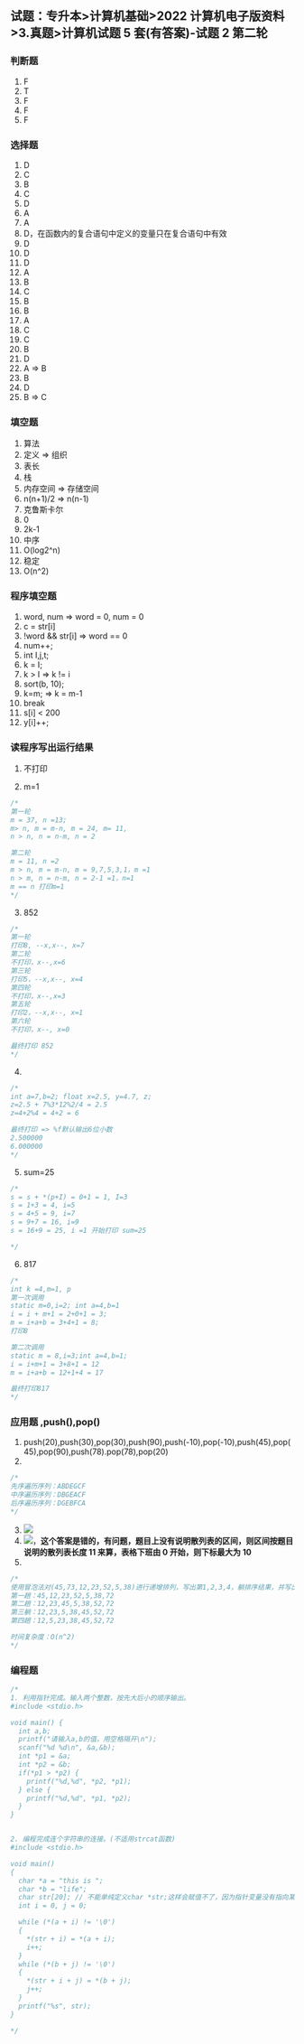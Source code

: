 ## 试题：专升本>计算机基础>2022 计算机电子版资料>3.真题>计算机试题 5 套(有答案)-试题 2 第二轮

### 判断题

1. F
2. T
3. F
4. F
5. F

### 选择题

1. D
2. C
3. B
4. C
5. D
6. A
7. A
8. D，在函数内的复合语句中定义的变量只在复合语句中有效
9. D
10. D
11. D
12. A
13. B
14. C
15. B
16. B
17. A
18. C
19. C
20. B
21. D
22. A => B
23. B
24. D
25. B => C

### 填空题

1. 算法
2. 定义 => 组织
3. 表长
4. 栈
5. 内存空间 => 存储空间
6. n(n+1)/2 => n(n-1)
7. 克鲁斯卡尔
8. 0
9. 2k-1
10. 中序
11. O(log2^n)
12. 稳定
13. O(n^2)

### 程序填空题

1. word, num => word = 0, num = 0
2. c = str[i]
3. !word && str[i] => word == 0
4. num++;
5. int I,j,t;
6. k = I;
7. k > I => k != i
8. sort(b, 10);
9. k=m; => k = m-1
10. break
11. s[i] < 200
12. y[i]++;

### 读程序写出运行结果

1. 不打印

2. m=1

```c
/*
第一轮
m = 37, n =13;
m> n, m = m-n, m = 24, m= 11,
n > n, n = n-m, n = 2

第二轮
m = 11, n =2
m > n, m = m-n, m = 9,7,5,3,1，m =1
n > m, n = n-m, n = 2-1 =1，n=1
m == n 打印m=1
*/
```

3. 852

```c
/*
第一轮
打印8, --x,x--, x=7
第二轮
不打印，x--,x=6
第三轮
打印5，--x,x--, x=4
第四轮
不打印，x--,x=3
第五轮
打印2，--x,x--, x=1
第六轮
不打印，x--, x=0

最终打印 852
*/
```

4.

```c
/*
int a=7,b=2; float x=2.5, y=4.7, z;
z=2.5 + 7%3*12%2/4 = 2.5
z=4+2%4 = 4+2 = 6

最终打印 => %f默认输出6位小数
2.500000
6.000000
*/
```

5. sum=25

```c
/*
s = s + *(p+I) = 0+1 = 1, I=3
s = 1+3 = 4, i=5
s = 4+5 = 9, i=7
s = 9+7 = 16, i=9
s = 16+9 = 25, i =1 开始打印 sum=25

*/
```

6. 817

```c
/*
int k =4,m=1, p
第一次调用
static m=0,i=2; int a=4,b=1
i = i + m+1 = 2+0+1 = 3;
m = i+a+b = 3+4+1 = 8;
打印8

第二次调用
static m = 8,i=3;int a=4,b=1;
i = i+m+1 = 3+8+1 = 12
m = i+a+b = 12+1+4 = 17

最终打印817
*/
```

### 应用题 ,push(),pop()

1. push(20),push(30),pop(30),push(90),push(-10),pop(-10),push(45),pop(45),pop(90),push(78).pop(78),pop(20)
2.

```c
/*
先序遍历序列：ABDEGCF
中序遍历序列：DBGEACF
后序遍历序列：DGEBFCA
*/
```

3. ![](https://blog-1300014307.cos.ap-guangzhou.myqcloud.com/202311291548359.png)
4. ![](https://blog-1300014307.cos.ap-guangzhou.myqcloud.com/202311291549914.png)，**这个答案是错的，有问题，题目上没有说明散列表的区间，则区间按题目说明的散列表长度 11 来算，表格下班由 0 开始，则下标最大为 10**
5.

```c
/*
使用冒泡法对(45,73,12,23,52,5,38)进行递增排列，写出第1,2,3,4，躺排序结果，并写出其时间复杂度
第一趟：45,12,23,52,5,38,72
第二趟：12,23,45,5,38,52,72
第三躺：12,23,5,38,45,52,72
第四趟：12,5,23,38,45,52,72

时间复杂度：O(n^2)
*/
```

### 编程题

```c
/*
1. 利用指针完成。输入两个整数，按先大后小的顺序输出。
#include <stdio.h>

void main() {
  int a,b;
  printf("请输入a,b的值，用空格隔开\n");
  scanf("%d %d\n", &a,&b);
  int *p1 = &a;
  int *p2 = &b;
  if(*p1 > *p2) {
    printf("%d,%d", *p2, *p1);
  } else {
    printf("%d,%d", *p1, *p2);
  }
}


2. 编程完成连个字符串的连接。(不适用strcat函数)
#include <stdio.h>

void main()
{
  char *a = "this is ";
  char *b = "life";
  char str[20]; // 不能单纯定义char *str;这样会赋值不了，因为指针变量没有指向某个内存空间会导致地址不可预见
  int i = 0, j = 0;

  while (*(a + i) != '\0')
  {
    *(str + i) = *(a + i);
    i++;
  }
  while (*(b + j) != '\0')
  {
    *(str + i + j) = *(b + j);
    j++;
  }
  printf("%s", str);
}

*/
```
